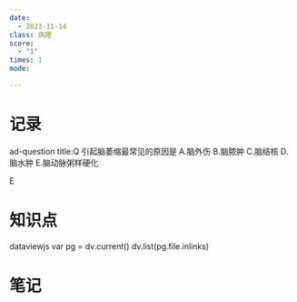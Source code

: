 ```yaml
---
date:
  - 2023-11-14
class: 病理
score:
  - "1"
times: 1
mode:

---
```



记录
==
ad-question
title:Q
引起脑萎缩最常见的原因是
A.脑外伤
B.脑脓肿
C.脑结核
D.脑水肿
E.脑动脉粥样硬化



E


知识点
==
dataviewjs
var pg = dv.current()
dv.list(pg.file.inlinks)


笔记
==
